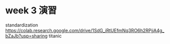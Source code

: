 # week 3 演習

standardization https://colab.research.google.com/drive/1SdG_iRtUEfmNq3RO6h2RPjjA4g_bZaJb?usp=sharing
titanic
